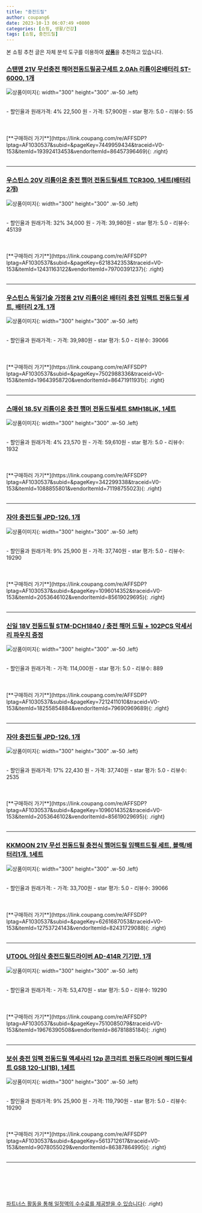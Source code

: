 ```yaml
---
title: "충전드릴"
author: coupang6
date: 2023-10-13 06:07:49 +0800
categories: [쇼핑, 생활/건강]
tags: [쇼핑, 충전드릴]
---
```


본 쇼핑 추천 글은 자체 분석 도구를 이용하여 [**상품**](https://link.coupang.com/a/bao1ui)을 추천하고 있습니다.

### [스탠맨 21V 무선충전 해머전동드릴공구세트 2.0Ah 리튬이온배터리 ST-6000, 1개](https://link.coupang.com/re/AFFSDP?lptag=AF1030537&subid=&pageKey=7449959434&traceid=V0-153&itemId=19392413453&vendorItemId=86457396469)

![상품이미지](https://thumbnail6.coupangcdn.com/thumbnails/remote/230x230ex/image/vendor_inventory/27bb/e09dc0e1e3e611f76774ab21b1eb2746eaf02848cb2153ac3e10d50eb2c2.jpg){: width="300" height="300" .w-50 .left}


<br>
- 할인율과 원래가격: 4%  22,500   원
- 가격: 57,900원
- star 평가: 5.0
- 리뷰수: 55
<br>
<br>
<br>
<br>
[**구매하러 가기**](https://link.coupang.com/re/AFFSDP?lptag=AF1030537&subid=&pageKey=7449959434&traceid=V0-153&itemId=19392413453&vendorItemId=86457396469){: .right}
<br>
<br>

---

### [우스틴스 20V 리튬이온 충전 햄머 전동드릴세트 TCR300, 1세트(배터리 2개)](https://link.coupang.com/re/AFFSDP?lptag=AF1030537&subid=&pageKey=6218342353&traceid=V0-153&itemId=12431163122&vendorItemId=79700391237)

![상품이미지](https://thumbnail7.coupangcdn.com/thumbnails/remote/230x230ex/image/vendor_inventory/74c3/f50b9a7bf03abfe825bc81b6bc8c8e6cfdc938b41d34bcbe0bbe538b124e.jpg){: width="300" height="300" .w-50 .left}


<br>
- 할인율과 원래가격: 32%  34,000   원
- 가격: 39,980원
- star 평가: 5.0
- 리뷰수: 45139
<br>
<br>
<br>
<br>
[**구매하러 가기**](https://link.coupang.com/re/AFFSDP?lptag=AF1030537&subid=&pageKey=6218342353&traceid=V0-153&itemId=12431163122&vendorItemId=79700391237){: .right}
<br>
<br>

---

### [우스틴스 독일기술 가정용 21V 리튬이온 배터리 충전 임팩트 전동드릴 세트, 배터리 2개, 1개](https://link.coupang.com/re/AFFSDP?lptag=AF1030537&subid=&pageKey=7502988336&traceid=V0-153&itemId=19643958720&vendorItemId=86471911931)

![상품이미지](https://thumbnail9.coupangcdn.com/thumbnails/remote/230x230ex/image/vendor_inventory/2ac9/c2254fcd610378de4dcbdaa3bd010e279dd20077cf2364f2b92d8a419076.jpg){: width="300" height="300" .w-50 .left}


<br>
- 할인율과 원래가격: 
- 가격: 39,980원
- star 평가: 5.0
- 리뷰수: 39066
<br>
<br>
<br>
<br>
[**구매하러 가기**](https://link.coupang.com/re/AFFSDP?lptag=AF1030537&subid=&pageKey=7502988336&traceid=V0-153&itemId=19643958720&vendorItemId=86471911931){: .right}
<br>
<br>

---

### [스매쉬 18.5V 리튬이온 충전 햄머 전동드릴세트 SMH18LiK, 1세트](https://link.coupang.com/re/AFFSDP?lptag=AF1030537&subid=&pageKey=342299338&traceid=V0-153&itemId=1088855801&vendorItemId=71198755023)

![상품이미지](https://thumbnail8.coupangcdn.com/thumbnails/remote/230x230ex/image/retail/images/3141240457984760-d8950d94-5a9d-45dd-a60a-cc7e0296e97f.jpg){: width="300" height="300" .w-50 .left}


<br>
- 할인율과 원래가격: 4%  23,570   원
- 가격: 59,610원
- star 평가: 5.0
- 리뷰수: 1932
<br>
<br>
<br>
<br>
[**구매하러 가기**](https://link.coupang.com/re/AFFSDP?lptag=AF1030537&subid=&pageKey=342299338&traceid=V0-153&itemId=1088855801&vendorItemId=71198755023){: .right}
<br>
<br>

---

### [자야 충전드릴 JPD-126, 1개](https://link.coupang.com/re/AFFSDP?lptag=AF1030537&subid=&pageKey=1096014352&traceid=V0-153&itemId=2053646102&vendorItemId=85619029695)

![상품이미지](https://thumbnail7.coupangcdn.com/thumbnails/remote/230x230ex/image/vendor_inventory/9f90/619c108fe45f59cc7aa6192bb622fbb3eca25c18062698d6e94d914b1b08.jpg){: width="300" height="300" .w-50 .left}


<br>
- 할인율과 원래가격: 9%  25,900   원
- 가격: 37,740원
- star 평가: 5.0
- 리뷰수: 19290
<br>
<br>
<br>
<br>
[**구매하러 가기**](https://link.coupang.com/re/AFFSDP?lptag=AF1030537&subid=&pageKey=1096014352&traceid=V0-153&itemId=2053646102&vendorItemId=85619029695){: .right}
<br>
<br>

---

### [신일 18V 전동드릴 STM-DCH1840 / 충전 해머 드릴 + 102PCS 악세서리 파우치 증정](https://link.coupang.com/re/AFFSDP?lptag=AF1030537&subid=&pageKey=7212411010&traceid=V0-153&itemId=18255854884&vendorItemId=79690969689)

![상품이미지](https://thumbnail10.coupangcdn.com/thumbnails/remote/230x230ex/image/vendor_inventory/abeb/5f95377aead74191ea0d2ba91d3d3d092788b754b93cfe6658e6a0a5e555.jpg){: width="300" height="300" .w-50 .left}


<br>
- 할인율과 원래가격: 
- 가격: 114,000원
- star 평가: 5.0
- 리뷰수: 889
<br>
<br>
<br>
<br>
[**구매하러 가기**](https://link.coupang.com/re/AFFSDP?lptag=AF1030537&subid=&pageKey=7212411010&traceid=V0-153&itemId=18255854884&vendorItemId=79690969689){: .right}
<br>
<br>

---

### [자야 충전드릴 JPD-126, 1개](https://link.coupang.com/re/AFFSDP?lptag=AF1030537&subid=&pageKey=1096014352&traceid=V0-153&itemId=2053646102&vendorItemId=85619029695)

![상품이미지](https://thumbnail7.coupangcdn.com/thumbnails/remote/230x230ex/image/vendor_inventory/9f90/619c108fe45f59cc7aa6192bb622fbb3eca25c18062698d6e94d914b1b08.jpg){: width="300" height="300" .w-50 .left}


<br>
- 할인율과 원래가격: 17%  22,430   원
- 가격: 37,740원
- star 평가: 5.0
- 리뷰수: 2535
<br>
<br>
<br>
<br>
[**구매하러 가기**](https://link.coupang.com/re/AFFSDP?lptag=AF1030537&subid=&pageKey=1096014352&traceid=V0-153&itemId=2053646102&vendorItemId=85619029695){: .right}
<br>
<br>

---

### [KKMOON 21V 무선 전동드릴 충전식 햄머드릴 임팩트드릴 세트, 블랙/배터리1개, 1세트](https://link.coupang.com/re/AFFSDP?lptag=AF1030537&subid=&pageKey=6261687053&traceid=V0-153&itemId=12753724143&vendorItemId=82431729088)

![상품이미지](https://thumbnail8.coupangcdn.com/thumbnails/remote/230x230ex/image/vendor_inventory/2b33/41386a5f4ce213a36601eb2aac834235e774c5b02b258ca371696e650cfb.jpg){: width="300" height="300" .w-50 .left}


<br>
- 할인율과 원래가격: 
- 가격: 33,700원
- star 평가: 5.0
- 리뷰수: 39066
<br>
<br>
<br>
<br>
[**구매하러 가기**](https://link.coupang.com/re/AFFSDP?lptag=AF1030537&subid=&pageKey=6261687053&traceid=V0-153&itemId=12753724143&vendorItemId=82431729088){: .right}
<br>
<br>

---

### [UTOOL 아임삭 충전드릴드라이버 AD-414R 기기만, 1개](https://link.coupang.com/re/AFFSDP?lptag=AF1030537&subid=&pageKey=7510085079&traceid=V0-153&itemId=19676390508&vendorItemId=86781885184)

![상품이미지](https://thumbnail7.coupangcdn.com/thumbnails/remote/230x230ex/image/vendor_inventory/79b8/c74b5c0c77fad776d939e7be92f3d5595752ec80335353e5aea741c94362.jpg){: width="300" height="300" .w-50 .left}


<br>
- 할인율과 원래가격: 
- 가격: 53,470원
- star 평가: 5.0
- 리뷰수: 19290
<br>
<br>
<br>
<br>
[**구매하러 가기**](https://link.coupang.com/re/AFFSDP?lptag=AF1030537&subid=&pageKey=7510085079&traceid=V0-153&itemId=19676390508&vendorItemId=86781885184){: .right}
<br>
<br>

---

### [보쉬 충전 임팩 전동드릴 액세사리 12p 콘크리트 전동드라이버 해머드릴세트 GSB 120-LI(1B), 1세트](https://link.coupang.com/re/AFFSDP?lptag=AF1030537&subid=&pageKey=5613712617&traceid=V0-153&itemId=9078055029&vendorItemId=86387864995)

![상품이미지](https://thumbnail6.coupangcdn.com/thumbnails/remote/230x230ex/image/retail/images/2023/06/26/14/8/1530dc79-f513-4fcb-a136-760bb6ac6aba.jpg){: width="300" height="300" .w-50 .left}


<br>
- 할인율과 원래가격: 9%  25,900   원
- 가격: 119,790원
- star 평가: 5.0
- 리뷰수: 19290
<br>
<br>
<br>
<br>
[**구매하러 가기**](https://link.coupang.com/re/AFFSDP?lptag=AF1030537&subid=&pageKey=5613712617&traceid=V0-153&itemId=9078055029&vendorItemId=86387864995){: .right}
<br>
<br>

---
<br><br><br><br><br> [파트너스 활동을 통해 일정액의 수수료를 제공받을 수 있습니다](https://link.coupang.com/a/bao1ui){: .right}